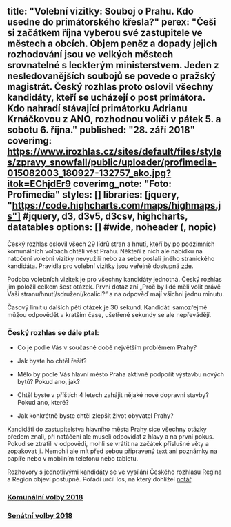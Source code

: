 title: "Volební vizitky: Souboj o Prahu. Kdo usedne do primátorského křesla?"
perex: "Češi si začátkem října vyberou své zastupitele ve městech a obcích. Objem peněz a dopady jejich rozhodování jsou ve velkých městech srovnatelné s leckterým ministerstvem. Jeden z nesledovanějších soubojů se povede o pražský magistrát. Český rozhlas proto oslovil všechny kandidáty, kteří se ucházejí o post primátora. Kdo nahradí stávající primátorku Adrianu Krnáčkovou z ANO, rozhodnou voliči v pátek 5. a sobotu 6. října."
published: "28. září 2018"
coverimg: https://www.irozhlas.cz/sites/default/files/styles/zpravy_snowfall/public/uploader/profimedia-015082003_180927-132757_ako.jpg?itok=EChjdEr9
coverimg_note: "Foto: Profimedia"
styles: []
libraries: [jquery, "https://code.highcharts.com/maps/highmaps.js"] #jquery, d3, d3v5, d3csv, highcharts, datatables
options: [] #wide, noheader (, nopic)
---
Český rozhlas oslovil všech 29 lídrů stran a hnutí, kteří by po podzimních komunálních volbách chtěli vést Prahu. Někteří z nich ale nabídku na natočení volební vizitky nevyužili nebo za sebe poslali jiného stranického kandidáta. Pravidla pro volební vizitky jsou veřejně dostupná [zde](https://www.rozhlas.cz/informace/volby2018/_zprava/pravidla-pro-nataceni-a-vysilani-volebnich-vizitek-kandidatu-ve-volbach-do-zastupitelstva-hl-m-prahy-2018--1803007).

<wide>
<div class="insert">
    <div id="bottom" class="vizitky"></div>
</div>
</wide>

Podoba volebních vizitek je pro všechny kandidáty jednotná. Český rozhlas jim položil celkem šest otázek. První dotaz zní „Proč by lidé měli volit právě Vaší stranu/hnutí/sdružení/koalici?“ a na odpověď mají všichni jednu minutu.
 
Časový limit u dalších pěti otázek je 30 sekund. Kandidáti samozřejmě můžou odpovědět v kratším čase, ušetřené sekundy se ale nepřevádějí.

### Český rozhlas se dále ptal:

  + Co je podle Vás v současné době největším problémem Prahy?
  
  + Jak byste ho chtěl řešit?
  
  + Mělo by podle Vás hlavní město Praha aktivně podpořit výstavbu nových bytů? Pokud ano, jak?
  
  + Chtěl byste v příštích 4 letech zahájit nějaké nové dopravní stavby? Pokud ano, které?
  
  + Jak konkrétně byste chtěl zlepšit život obyvatel Prahy?

Kandidáti do zastupitelstva hlavního města Prahy sice všechny otázky předem znali, při natáčení ale museli odpovídat z hlavy a na první pokus. Pokud se ztratili v odpovědi, mohli se vrátit na začátek příslušné věty a zopakovat ji. Nemohli ale mít před sebou připravený text ani poznámky na papíře nebo v mobilním telefonu nebo tabletu.

Rozhovory s jednotlivými kandidáty se ve vysílání Českého rozhlasu Regina a Region objeví postupně. Pořadí určil los, na který dohlížel [notář](https://www.rozhlas.cz/informace/volby2018/_zprava/poradi-ucasti-kandidujicich-subjektu-v-jednotlivych-poradech-predvolebniho-vysilani-ceskeho-rozhlasu--1803448).

<h3><a href="https://www.irozhlas.cz/volby/komunalni-volby-2018" title="Sčítací aplikace Komunální volby 2018">Komunální volby 2018</a></h3>

<h3><a href="https://www.irozhlas.cz/volby/senatni-volby-2018" title="Sčítací aplikace Senátní volby 2018">Senátní volby 2018</a></h3>